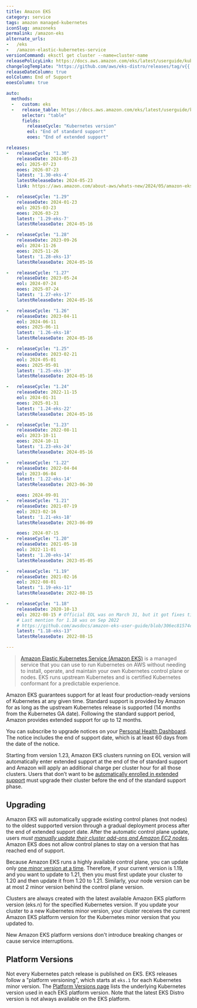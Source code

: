 ```yaml
---
title: Amazon EKS
category: service
tags: amazon managed-kubernetes
iconSlug: amazoneks
permalink: /amazon-eks
alternate_urls:
-   /eks
-   /amazon-elastic-kubernetes-service
versionCommand: eksctl get cluster --name=cluster-name
releasePolicyLink: https://docs.aws.amazon.com/eks/latest/userguide/kubernetes-versions.html
changelogTemplate: "https://github.com/aws/eks-distro/releases/tag/v{{'__LATEST__'|replace:'.','-'}}"
releaseDateColumn: true
eolColumn: End of Support
eoesColumn: true

auto:
  methods:
  -   custom: eks
  -   release_table: https://docs.aws.amazon.com/eks/latest/userguide/kubernetes-versions.html
      selector: "table"
      fields:
        releaseCycle: "Kubernetes version"
        eol: "End of standard support"
        eoes: "End of extended support"

releases:
-   releaseCycle: "1.30"
    releaseDate: 2024-05-23
    eol: 2025-07-23
    eoes: 2026-07-23
    latest: '1.30-eks-4'
    latestReleaseDate: 2024-05-23
    link: https://aws.amazon.com/about-aws/whats-new/2024/05/amazon-eks-distro-kubernetes-version-1-30/

-   releaseCycle: "1.29"
    releaseDate: 2024-01-23
    eol: 2025-03-23
    eoes: 2026-03-23
    latest: '1.29-eks-7'
    latestReleaseDate: 2024-05-16

-   releaseCycle: "1.28"
    releaseDate: 2023-09-26
    eol: 2024-11-26
    eoes: 2025-11-26
    latest: '1.28-eks-13'
    latestReleaseDate: 2024-05-16

-   releaseCycle: "1.27"
    releaseDate: 2023-05-24
    eol: 2024-07-24
    eoes: 2025-07-24
    latest: '1.27-eks-17'
    latestReleaseDate: 2024-05-16

-   releaseCycle: "1.26"
    releaseDate: 2023-04-11
    eol: 2024-06-11
    eoes: 2025-06-11
    latest: '1.26-eks-18'
    latestReleaseDate: 2024-05-16

-   releaseCycle: "1.25"
    releaseDate: 2023-02-21
    eol: 2024-05-01
    eoes: 2025-05-01
    latest: '1.25-eks-19'
    latestReleaseDate: 2024-05-16

-   releaseCycle: "1.24"
    releaseDate: 2022-11-15
    eol: 2024-01-31
    eoes: 2025-01-31
    latest: '1.24-eks-22'
    latestReleaseDate: 2024-05-16

-   releaseCycle: "1.23"
    releaseDate: 2022-08-11
    eol: 2023-10-11
    eoes: 2024-10-11
    latest: '1.23-eks-24'
    latestReleaseDate: 2024-05-16

-   releaseCycle: "1.22"
    releaseDate: 2022-04-04
    eol: 2023-06-04
    latest: '1.22-eks-14'
    latestReleaseDate: 2023-06-30

    eoes: 2024-09-01
-   releaseCycle: "1.21"
    releaseDate: 2021-07-19
    eol: 2023-02-16
    latest: '1.21-eks-18'
    latestReleaseDate: 2023-06-09

    eoes: 2024-07-15
-   releaseCycle: "1.20"
    releaseDate: 2021-05-18
    eol: 2022-11-01
    latest: '1.20-eks-14'
    latestReleaseDate: 2023-05-05

-   releaseCycle: "1.19"
    releaseDate: 2021-02-16
    eol: 2022-08-01
    latest: "1.19-eks-11"
    latestReleaseDate: 2022-08-15

-   releaseCycle: "1.18"
    releaseDate: 2020-10-13
    eol: 2022-08-15 # Official EOL was on March 31, but it got fixes till August (see link below)
    # Last mention for 1.18 was on Sep 2022
    # https://github.com/awsdocs/amazon-eks-user-guide/blob/306ec81574cb60ae47b8dbc8834d6c9d0dd3fe66/doc_source/platform-versions.md
    latest: "1.18-eks-13"
    latestReleaseDate: 2022-08-15

---
```


> [Amazon Elastic Kubernetes Service (Amazon EKS)](https://aws.amazon.com/eks/) is a managed service
> that you can use to run Kubernetes on AWS without needing to install, operate, and maintain your
> own Kubernetes control plane or nodes. EKS runs upstream Kubernetes and is certified Kubernetes
> conformant for a predictable experience.

Amazon EKS guarantees support for at least four production-ready versions of Kubernetes at any
given time. Standard support is provided by Amazon for as long as the upstream Kubernetes release
is supported (14 months from the Kubernetes GA date). Following the standard support period, Amazon
provides extended support for up to 12 months.

You can subscribe to upgrade notices on your [Personal Health Dashboard](https://aws.amazon.com/premiumsupport/technology/personal-health-dashboard/).
The notice includes the end of support date, which is at least 60 days from the date of the notice.

Starting from version 1.23, Amazon EKS clusters running on EOL version will automatically enter
extended support at the end of the of standard support and Amazon will apply an additional charge
per cluster hour for all those clusters. Users that don’t want to be [automatically enrolled in
extended support](https://docs.aws.amazon.com/eks/latest/userguide/kubernetes-versions.html#extended-support-faqs)
must upgrade their cluster before the end of the standard support phase.

## Upgrading

Amazon EKS will automatically upgrade existing control planes (not nodes) to the oldest supported
version through a gradual deployment process after the end of extended support date. After the
automatic control plane update, users _must [manually update their cluster add-ons and Amazon EC2 nodes](https://docs.aws.amazon.com/eks/latest/userguide/update-cluster.html#update-existing-cluster)_.
Amazon EKS does not allow control planes to stay on a version that has reached end of support.

Because Amazon EKS runs a highly available control plane, you can update only
[one minor version at a time](https://kubernetes.io/releases/version-skew-policy/#kube-apiserver).
Therefore, if your current version is 1.19, and you want to update to 1.21, then you must first
update your cluster to 1.20 and then update it from 1.20 to 1.21.
Similarly, your node version can be at most 2 minor version behind the control plane version.

Clusters are always created with the latest available Amazon EKS platform version (eks.n) for the
specified Kubernetes version. If you update your cluster to a new Kubernetes minor version, your
cluster receives the current Amazon EKS platform version for the Kubernetes minor version that you
updated to.

New Amazon EKS platform versions don't introduce breaking changes or cause service interruptions.

## Platform Versions

Not every Kubernetes patch release is published on EKS. EKS releases follow a "platform versioning",
which starts at `eks.1` for each Kubernetes minor version. The
[Platform Versions page](https://docs.aws.amazon.com/eks/latest/userguide/platform-versions.html)
lists the underlying Kubernetes version used in each EKS platform version. Note that the latest
EKS Distro version is not always available on the EKS platform.
